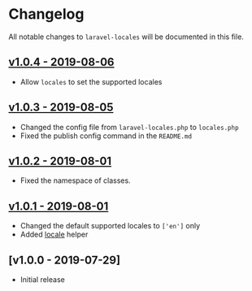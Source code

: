 # Changelog

All notable changes to `laravel-locales` will be documented in this file.

## [v1.0.4 - 2019-08-06](https://github.com/chinleung/laravel-locales/compare/v1.0.3...v1.0.4)

- Allow `locales` to set the supported locales

## [v1.0.3 - 2019-08-05](https://github.com/chinleung/laravel-locales/compare/v1.0.2...v1.0.3)

- Changed the config file from `laravel-locales.php` to `locales.php`
- Fixed the publish config command in the `README.md`

## [v1.0.2 - 2019-08-01](https://github.com/chinleung/laravel-locales/compare/v1.0.1...v1.0.2)

- Fixed the namespace of classes.

## [v1.0.1 - 2019-08-01](https://github.com/chinleung/laravel-locales/compare/v1.0.0...v1.0.1)

- Changed the default supported locales to `['en']` only
- Added [locale](https://github.com/chinleung/laravel-locales#locale--string) helper

## [v1.0.0 - 2019-07-29]

- Initial release
